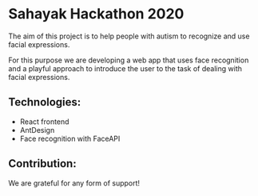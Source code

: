 
# Sahayak Hackathon 2020

The aim of this project is to help people with autism to recognize and use facial expressions.

For this purpose we are developing a web app that uses face recognition and a playful approach to introduce the user to the task of dealing with facial expressions.

## Technologies:

- React frontend
- AntDesign
- Face recognition with FaceAPI

## Contribution:

We are grateful for any form of support!
